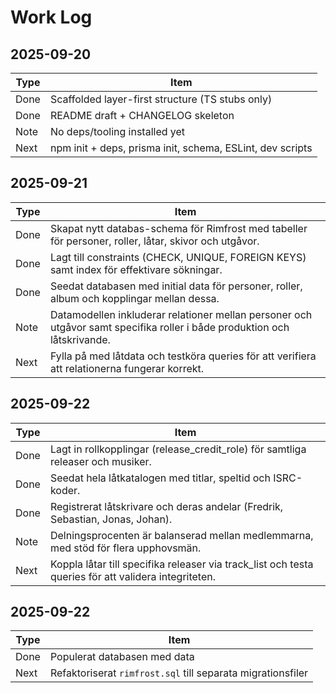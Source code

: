 # Work Log

## 2025-09-20

| Type | Item                                                      |
| ---- | --------------------------------------------------------- |
| Done | Scaffolded layer-first structure (TS stubs only)          |
| Done | README draft + CHANGELOG skeleton                         |
| Note | No deps/tooling installed yet                             |
| Next | npm init + deps, prisma init, schema, ESLint, dev scripts |

## 2025-09-21

| Type | Item                                                                                                                     |
| ---- | ------------------------------------------------------------------------------------------------------------------------ |
| Done | Skapat nytt databas-schema för Rimfrost med tabeller för personer, roller, låtar, skivor och utgåvor.                    |
| Done | Lagt till constraints (CHECK, UNIQUE, FOREIGN KEYS) samt index för effektivare sökningar.                                |
| Done | Seedat databasen med initial data för personer, roller, album och kopplingar mellan dessa.                               |
| Note | Datamodellen inkluderar relationer mellan personer och utgåvor samt specifika roller i både produktion och låtskrivande. |
| Next | Fylla på med låtdata och testköra queries för att verifiera att relationerna fungerar korrekt.                           |

## 2025-09-22

| Type | Item                                                                                                 |
| ---- | ---------------------------------------------------------------------------------------------------- |
| Done | Lagt in rollkopplingar (release_credit_role) för samtliga releaser och musiker.                      |
| Done | Seedat hela låtkatalogen med titlar, speltid och ISRC-koder.                                         |
| Done | Registrerat låtskrivare och deras andelar (Fredrik, Sebastian, Jonas, Johan).                        |
| Note | Delningsprocenten är balanserad mellan medlemmarna, med stöd för flera upphovsmän.                   |
| Next | Koppla låtar till specifika releaser via track_list och testa queries för att validera integriteten. |

## 2025-09-22

| Type | Item                                                        |
| ---- | ----------------------------------------------------------- |
| Done | Populerat databasen med data                                |
| Next | Refaktoriserat `rimfrost.sql` till separata migrationsfiler |
